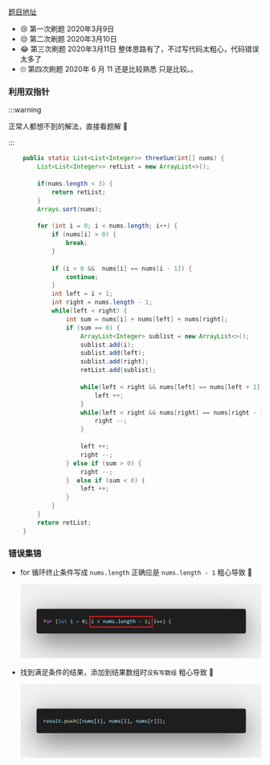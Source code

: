 [题目地址](https://leetcode-cn.com/problems/3sum/submissions/)



- :cry: 第一次刷题 2020年3月9日 
- 😒 第二次刷题 2020年3月10日
- :joy: 第三次刷题 2020年3月11日 整体思路有了，不过写代码太粗心，代码错误太多了
- 🙄 第四次刷题 2020年 6 月 11 还是比较熟悉 只是比较。。



### 利用双指针

:::warning

正常人都想不到的解法，直接看题解 👻

:::



```java
    public static List<List<Integer>> threeSum(int[] nums) {
        List<List<Integer>> retList = new ArrayList<>();

        if(nums.length < 3) {
            return retList;
        }
        Arrays.sort(nums);

        for (int i = 0; i < nums.length; i++) {
            if (nums[i] > 0) {
                break;
            }

            if (i > 0 &&  nums[i] == nums[i - 1]) {
                continue;
            }
            int left = i + 1;
            int right = nums.length - 1;
            while(left < right) {
                int sum = nums[i] + nums[left] + nums[right];
                if (sum == 0) {
                    ArrayList<Integer> sublist = new ArrayList<>();
                    sublist.add(i);
                    sublist.add(left);
                    sublist.add(right);
                    retList.add(sublist);

                    while(left < right && nums[left] == nums[left + 1]) {
                        left ++;
                    }
                    while(left < right && nums[right] == nums[right - 1]) {
                        right --;
                    }

                    left ++;
                    right --;
                } else if (sum > 0) {
                    right --;
                }  else if (sum < 0) {
                    left ++;
                }
            }
        }
        return retList;
    }

```



### 错误集锦

- for 循环终止条件写成 `nums.length` 正确应是 `nums.length - 1` 粗心导致 :grimacing:

  <img src="../.vuepress/public/image-20200311093442183.png" alt="image-20200311093442183" style="zoom:67%;" />

- 找到满足条件的结果，添加到结果数组时`没有写数组` 粗心导致 :grimacing:

  <img src="../.vuepress/public/err_01.png" alt="code" style="zoom:67%;" />
